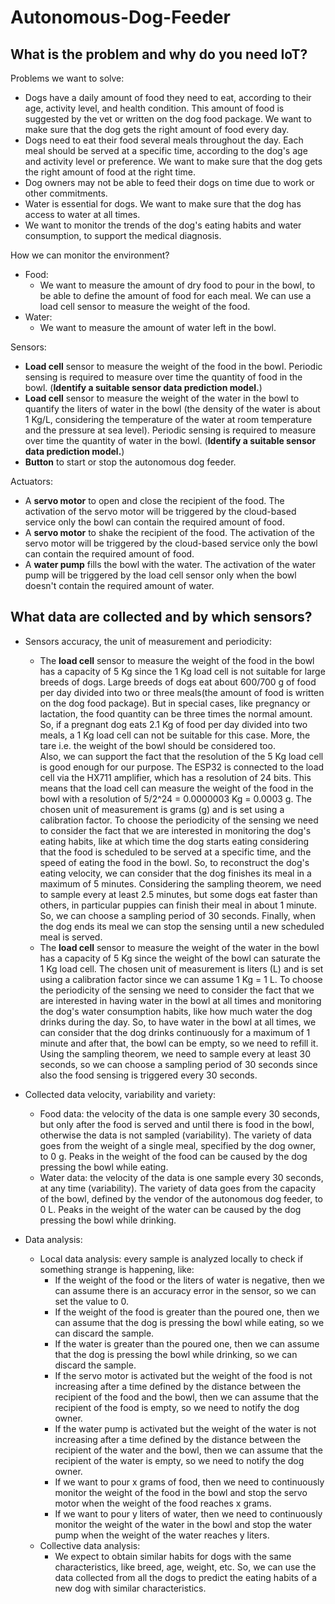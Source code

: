 # Autonomous-Dog-Feeder

## What is the problem and why do you need IoT?

Problems we want to solve:

- Dogs have a daily amount of food they need to eat, according to their age, activity level, and health condition. This amount of food is suggested by the vet or written on the dog food package. We want to make sure that the dog gets the right amount of food every day.
- Dogs need to eat their food several meals throughout the day. Each meal should be served at a specific time, according to the dog's age and activity level or preference. We want to make sure that the dog gets the right amount of food at the right time.
- Dog owners may not be able to feed their dogs on time due to work or other commitments.
- Water is essential for dogs. We want to make sure that the dog has access to water at all times.
- We want to monitor the trends of the dog's eating habits and water consumption, to support the medical diagnosis.

How we can monitor the environment?

- Food:
  - We want to measure the amount of dry food to pour in the bowl, to be able to define the amount of food for each meal. We can use a load cell sensor to measure the weight of the food.
- Water:
  - We want to measure the amount of water left in the bowl.

Sensors:

- **Load cell** sensor to measure the weight of the food in the bowl.
Periodic sensing is required to measure over time the quantity of food in the bowl.
(**Identify a suitable sensor data prediction model.**)
- **Load cell** sensor to measure the weight of the water in the bowl to quantify the liters of water in the bowl (the density of the water is about 1 Kg/L, considering the temperature of the water at room temperature and the pressure at sea level).
Periodic sensing is required to measure over time the quantity of water in the bowl.
(**Identify a suitable sensor data prediction model.**)
- **Button** to start or stop the autonomous dog feeder.

Actuators:

- A **servo motor** to open and close the recipient of the food.
The activation of the servo motor will be triggered by the cloud-based service only the bowl can contain the required amount of food.
- A **servo motor** to shake the recipient of the food. The activation of the servo motor will be triggered by the cloud-based service only the bowl can contain the required amount of food.
- A **water pump** fills the bowl with the water.
The activation of the water pump will be triggered by the load cell sensor only when the bowl doesn't contain the required amount of water.

## What data are collected and by which sensors?

- Sensors accuracy, the unit of measurement and periodicity:
  - The **load cell** sensor to measure the weight of the food in the bowl has a capacity of 5 Kg since the 1 Kg load cell is not suitable for large breeds of dogs.
  Large breeds of dogs eat about 600/700 g of food per day divided into two or three meals(the amount of food is written on the dog food package). But in special cases, like pregnancy or lactation, the food quantity can be three times the normal amount. So, if a pregnant dog eats 2.1 Kg of food per day divided into two meals, a 1 Kg load cell can not be suitable for this case. More, the tare i.e. the weight of the bowl should be considered too.  
  Also, we can support the fact that the resolution of the 5 Kg load cell is good enough for our purpose. The ESP32 is connected to the load cell via the HX711 amplifier, which has a resolution of 24 bits. This means that the load cell can measure the weight of the food in the bowl with a resolution of 5/2^24 = 0.0000003 Kg = 0.0003 g.
  The chosen unit of measurement is grams (g) and is set using a calibration factor.
  To choose the periodicity of the sensing we need to consider the fact that we are interested in monitoring the dog's eating habits, like at which time the dog starts eating considering that the food is scheduled to be served at a specific time, and the speed of eating the food in the bowl. So, to reconstruct the dog's eating velocity, we can consider that the dog finishes its meal in a maximum of 5 minutes.
  Considering the sampling theorem, we need to sample every at least 2.5 minutes, but some dogs eat faster than others, in particular puppies can finish their meal in about 1 minute. So, we can choose a sampling period of 30 seconds.
  Finally, when the dog ends its meal we can stop the sensing until a new scheduled meal is served.
  - The **load cell** sensor to measure the weight of the water in the bowl has a capacity of 5 Kg since the weight of the bowl can saturate the 1 Kg load cell.
  The chosen unit of measurement is liters (L) and is set using a calibration factor since we can assume 1 Kg = 1 L.
  To choose the periodicity of the sensing we need to consider the fact that we are interested in having water in the bowl at all times and monitoring the dog's water consumption habits, like how much water the dog drinks during the day.
  So, to have water in the bowl at all times, we can consider that the dog drinks continuously for a maximum of 1 minute and after that, the bowl can be empty, so we need to refill it.
  Using the sampling theorem, we need to sample every at least 30 seconds, so we can choose a sampling period of 30 seconds since also the food sensing is triggered every 30 seconds.
  
- Collected data velocity, variability and variety:
  - Food data: the velocity of the data is one sample every 30 seconds, but only after the food is served and until there is food in the bowl, otherwise the data is not sampled (variability). The variety of data goes from the weight of a single meal, specified by the dog owner, to 0 g. Peaks in the weight of the food can be caused by the dog pressing the bowl while eating.
  - Water data: the velocity of the data is one sample every 30 seconds, at any time (variability). The variety of data goes from the capacity of the bowl, defined by the vendor of the autonomous dog feeder, to 0 L. Peaks in the weight of the water can be caused by the dog pressing the bowl while drinking.

- Data analysis:
  - Local data analysis: every sample is analyzed locally to check if something strange is happening, like:
    - If the weight of the food or the liters of water is negative, then we can assume there is an accuracy error in the sensor, so we can set the value to 0.
    - If the weight of the food is greater than the poured one, then we can assume that the dog is pressing the bowl while eating, so we can discard the sample.
    - If the water is greater than the poured one, then we can assume that the dog is pressing the bowl while drinking, so we can discard the sample.
    - If the servo motor is activated but the weight of the food is not increasing after a time defined by the distance between the recipient of the food and the bowl, then we can assume that the recipient of the food is empty, so we need to notify the dog owner.
    - If the water pump is activated but the weight of the water is not increasing after a time defined by the distance between the recipient of the water and the bowl, then we can assume that the recipient of the water is empty, so we need to notify the dog owner.
    - If we want to pour x grams of food, then we need to continuously monitor the weight of the food in the bowl and stop the servo motor when the weight of the food reaches x grams.
    - If we want to pour y liters of water, then we need to continuously monitor the weight of the water in the bowl and stop the water pump when the weight of the water reaches y liters.
  - Collective data analysis:
    - We expect to obtain similar habits for dogs with the same characteristics, like breed, age, weight, etc. So, we can use the data collected from all the dogs to predict the eating habits of a new dog with similar characteristics.

